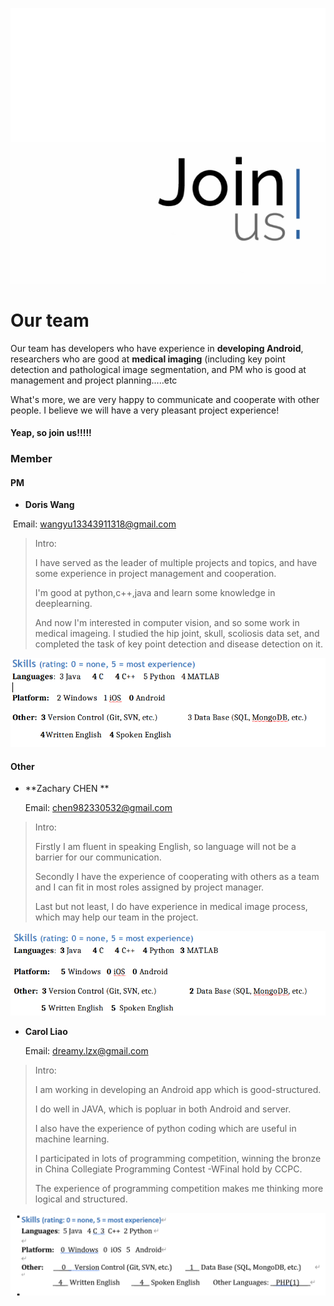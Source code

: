 ![2](img/2.png)



# Our team 

Our team has developers who have experience in **developing Android**, researchers who are good at **medical imaging** (including key point detection and pathological image segmentation, and PM who is good at  management and project planning.....etc

 What's more, we are very happy to  communicate and cooperate with other people. I believe we will have a very pleasant project experience!

#### Yeap, so  join us!!!!!

### **Member**

#### PM

- **Doris Wang**

​		Email: wangyu13343911318@gmail.com 

> Intro: 
>
> I have served as the leader of multiple projects and topics, and have  some experience in project management and cooperation.
>
> I'm good at python,c++,java and learn some knowledge in deeplearning.
>
> And now I'm interested in computer vision, and so some work in medical imageing. I studied the hip joint, skull, scoliosis data set, and completed the task of key point detection and disease detection on it.

![4](img/4.png)



#### Other

- **Zachary CHEN  **

  Email: chen982330532@gmail.com

  

> Intro: 
>
> Firstly I am fluent in speaking English, so language will not be a barrier for our communication.
>
> Secondly I have the experience of cooperating with others as a team and I can fit in most roles assigned by project manager.
>
> Last but not least, I do have experience in medical image process, which may help our team in the project.

![3](img/3.png)


- **Carol Liao**

  Email: dreamy.lzx@gmail.com



> Intro: 
>
> I am working in developing an Android app which is good-structured.
>
> I do well in JAVA, which is popluar in both Android and server.
>
> I also have the experience of python coding which are useful in machine learning.
>
> I participated in lots of programming competition, winning the bronze in China Collegiate Programming Contest -WFinal hold by CCPC.
>
> The experience of programming competition makes me thinking more logical and structured.

![6](img/6.png)
